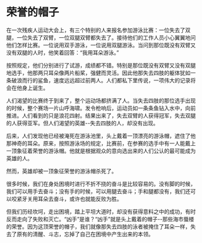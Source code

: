 # 荣誉的帽子

在一次残疾人运动大会上，有三个特别的人来报名参加游泳比赛：一位失去了双腿，一位失去了双臂，一位双腿双臂都失去了。接待他们的工作人员小心翼翼地问他们怎样比赛。一位说用双手游泳，一位说用双腿游泳。当问到那位既没有双臂又没有双腿的人时，他笑着回答：“我用耳朵游泳。” 

按照规定，他们分别进行了试游，成绩都不错。特别是那位既没有双臂又没有双腿地选手，他那两只耳朵像两片船桨，强健而灵活。因此他那失去四肢的躯体犹如一条破浪而行的鲨鱼，速度远远超过前两人。人们都私下里传说，一项伟大的记录将会在他身上诞生。 

人们渴望的比赛终于到来了，整个运动场都挤满了人。当失去四肢的那位选手出现的时候，整个赛场一片山呼海啸。发令枪响后，运动员如一条条鱼钻入水中，向前推进。人们看到的只是浪花四射。结果出来了，失去双臂的人获得冠军，失去双腿的人获得亚军。但人们渴望的英雄--失去四肢的人，却没有出现。 

后来，人们发现他已经被淹死在游泳池里，头上戴着一顶漂亮的游泳帽，遮住了他那神奇的耳朵。原来，按照游泳场的规定，比赛前，在参赛的选手中有一人能戴上一顶象征着荣誉的游泳帽。他就是根据观众的意向选出来的人们公认的最可能成为英雄的人。 

然而，英雄却被一顶象征荣誉的游泳帽杀死了。 

很多时候，我们在身处困境时进行不折不挠的奋斗是比较容易的。没有脚的时候，我们可以用手去奋斗；没有手的时候，可以用腿去奋斗；手和腿都没有，我们还可以咬紧牙关用耳朵去奋斗，或许也就能反败为胜。 

但我们历经坎坷，走出困境，踏上平坦大道时，却没有获得意料之中的成功，有时反而走向了失败和灭亡。“凶手”是谁？“凶手”就是头上戴着的帽子--那些海市蜃楼的荣誉。因为这顶荣誉的帽子，我们就像那失去四肢的泳者被掩住了耳朵一样，失去了原有的清醒、斗志，忘掉了自己在困境中产生出来的本领。
 